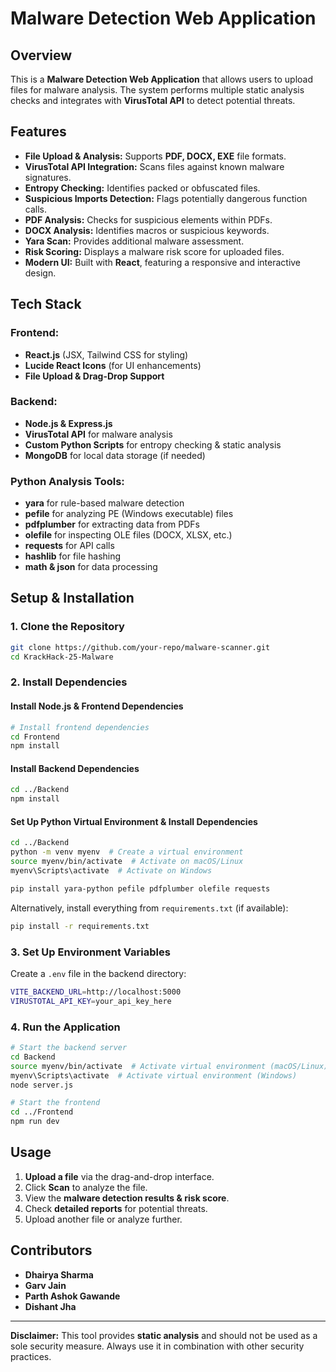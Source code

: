 # Malware Detection Web Application

## Overview
This is a **Malware Detection Web Application** that allows users to upload files for malware analysis. The system performs multiple static analysis checks and integrates with **VirusTotal API** to detect potential threats.

## Features
- **File Upload & Analysis:** Supports **PDF, DOCX, EXE** file formats.
- **VirusTotal API Integration:** Scans files against known malware signatures.
- **Entropy Checking:** Identifies packed or obfuscated files.
- **Suspicious Imports Detection:** Flags potentially dangerous function calls.
- **PDF Analysis:** Checks for suspicious elements within PDFs.
- **DOCX Analysis:** Identifies macros or suspicious keywords.
- **Yara Scan:** Provides additional malware assessment.
- **Risk Scoring:** Displays a malware risk score for uploaded files.
- **Modern UI:** Built with **React**, featuring a responsive and interactive design.

## Tech Stack
### Frontend:
- **React.js** (JSX, Tailwind CSS for styling)
- **Lucide React Icons** (for UI enhancements)
- **File Upload & Drag-Drop Support**

### Backend:
- **Node.js & Express.js**
- **VirusTotal API** for malware analysis
- **Custom Python Scripts** for entropy checking & static analysis
- **MongoDB** for local data storage (if needed)

### Python Analysis Tools:
- **yara** for rule-based malware detection
- **pefile** for analyzing PE (Windows executable) files
- **pdfplumber** for extracting data from PDFs
- **olefile** for inspecting OLE files (DOCX, XLSX, etc.)
- **requests** for API calls
- **hashlib** for file hashing
- **math & json** for data processing

## Setup & Installation
### 1. Clone the Repository
```sh
git clone https://github.com/your-repo/malware-scanner.git
cd KrackHack-25-Malware
```

### 2. Install Dependencies
#### Install Node.js & Frontend Dependencies
```sh
# Install frontend dependencies
cd Frontend
npm install
```

#### Install Backend Dependencies
```sh
cd ../Backend
npm install
```

#### Set Up Python Virtual Environment & Install Dependencies
```sh
cd ../Backend
python -m venv myenv  # Create a virtual environment
source myenv/bin/activate  # Activate on macOS/Linux
myenv\Scripts\activate  # Activate on Windows

pip install yara-python pefile pdfplumber olefile requests
```
Alternatively, install everything from `requirements.txt` (if available):
```sh
pip install -r requirements.txt
```

### 3. Set Up Environment Variables
Create a `.env` file in the backend directory:
```sh
VITE_BACKEND_URL=http://localhost:5000
VIRUSTOTAL_API_KEY=your_api_key_here
```

### 4. Run the Application
```sh
# Start the backend server
cd Backend
source myenv/bin/activate  # Activate virtual environment (macOS/Linux)
myenv\Scripts\activate  # Activate virtual environment (Windows)
node server.js

# Start the frontend
cd ../Frontend
npm run dev
```

## Usage
1. **Upload a file** via the drag-and-drop interface.
2. Click **Scan** to analyze the file.
3. View the **malware detection results & risk score**.
4. Check **detailed reports** for potential threats.
5. Upload another file or analyze further.

## Contributors
- **Dhairya Sharma**
- **Garv Jain**
- **Parth Ashok Gawande**
- **Dishant Jha**

---
**Disclaimer:** This tool provides **static analysis** and should not be used as a sole security measure. Always use it in combination with other security practices.

